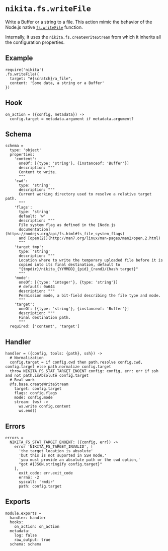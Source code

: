 
# `nikita.fs.writeFile`

Write a Buffer or a string to a file. This action mimic the behavior of the
Node.js native [`fs.writeFile`](https://nodejs.org/api/fs.html#fs_fs_writefile_file_data_options_callback)
function.

Internally, it uses the `nikita.fs.createWriteStream` from which it inherits all
the configuration properties.

## Example

```
require('nikita')
.fs.writeFile({
  target: "#{scratch}/a_file",
  content: 'Some data, a string or a Buffer'
})
```

## Hook

    on_action = ({config, metadata}) ->
      config.target = metadata.argument if metadata.argument?

## Schema

    schema =
      type: 'object'
      properties:
        'content':
          oneOf: [{type: 'string'}, {instanceof: 'Buffer'}]
          description: """
          Content to write.
          """
        'cwd':
          type: 'string'
          description: """
          Current working directory used to resolve a relative target path.
          """
        'flags':
          type: 'string'
          default: 'w'
          description: """
          File system flag as defined in the [Node.js
          documentation](https://nodejs.org/api/fs.html#fs_file_system_flags)
          and [open(2)](http://man7.org/linux/man-pages/man2/open.2.html)
          """
        'target_tmp':
          type: 'string'
          description: """
          Location where to write the temporary uploaded file before it is
          copied into its final destination, default to
          "{tmpdir}/nikita_{YYMMDD}_{pid}_{rand}/{hash target}"
          """
        'mode':
          oneOf: [{type: 'integer'}, {type: 'string'}]
          # default: 0o644
          description: """
          Permission mode, a bit-field describing the file type and mode.
          """
        'target':
          oneOf: [{type: 'string'}, {instanceof: 'Buffer'}]
          description: """
          Final destination path.
          """
      required: ['content', 'target']

## Handler

    handler = ({config, tools: {path}, ssh}) ->
      # Normalization
      config.target = if config.cwd then path.resolve config.cwd, config.target else path.normalize config.target
      throw NIKITA_FS_STAT_TARGET_ENOENT config: config, err: err if ssh and not path.isAbsolute config.target
      # Real work
      @fs.base.createWriteStream
        target: config.target
        flags: config.flags
        mode: config.mode
        stream: (ws) ->
          ws.write config.content
          ws.end()

## Errors

    errors =
      NIKITA_FS_STAT_TARGET_ENOENT: ({config, err}) ->
        error 'NIKITA_FS_TARGET_INVALID', [
          'the target location is absolute'
          'but this is not suported in SSH mode,'
          'you must provide an absolute path or the cwd option,'
          "got #{JSON.stringify config.target}"
        ],
          exit_code: err.exit_code
          errno: -2
          syscall: 'rmdir'
          path: config.target

## Exports

    module.exports =
      handler: handler
      hooks:
        on_action: on_action
      metadata:
        log: false
        raw_output: true
      schema: schema

